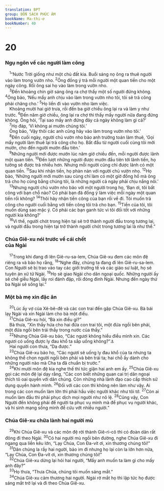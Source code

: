 ```yaml
---
translation: BPT
group: BỐN SÁCH PHÚC ÂM
bookName: Ma-thi-ơ 
bookNumber: 40
---
```


<div class="title"><h1>20</h1><h3>Ngụ ngôn về các người làm công</h3></div>
<span class="verse mat_20_1"> <sup>1</sup>“Nước Trời giống như một chủ đất kia. Buổi sáng nọ ông ra thuê người vào làm trong vườn nho.</span>
<span class="verse mat_20_2"><sup>2</sup>Ông đồng ý trả mỗi người một quan tiền cho một ngày công. Rồi ông sai họ vào làm trong vườn nho.<br/></span>
<span class="verse mat_20_3"> <sup>3</sup>Đến khoảng chín giờ sáng ông ra chợ thấy một số người đứng không.</span>
<span class="verse mat_20_4"><sup>4</sup>Ông bảo, ‘Nếu mấy anh chịu vào làm trong vườn nho tôi, tôi sẽ trả công phải chăng cho.’</span>
<span class="verse mat_20_5"><sup>5</sup>Họ liền đi vào vườn nho làm việc.<br/> Khoảng mười hai giờ trưa, rồi đến ba giờ chiều ông lại ra và làm y như trước.</span>
<span class="verse mat_20_6"><sup>6</sup>Đến năm giờ chiều, ông lại ra chợ thì thấy mấy người nữa đang đứng không. Ông hỏi, ‘Tại sao mấy anh đứng đây cả ngày không làm gì cả?’<br/></span>
<span class="verse mat_20_7"> <sup>7</sup>Họ đáp, ‘Vì không ai mướn chúng tôi.’<br/> Ông bảo, ‘Vậy thôi các anh cũng hãy vào làm trong vườn nho tôi.’<br/></span>
<span class="verse mat_20_8"> <sup>8</sup>Đến cuối ngày, người chủ vườn nho bảo anh trưởng toán làm thuê, ‘Gọi mấy người làm thuê lại trả công cho họ. Bắt đầu từ người cuối cùng tôi mới mướn, cho đến người mướn đầu tiên.’<br/></span>
<span class="verse mat_20_9"> <sup>9</sup>Những người mới được mướn lúc năm giờ chiều đến, mỗi người được lãnh một quan tiền.</span>
<span class="verse mat_20_10"><sup>10</sup>Đến lượt những người được mướn đầu tiên tới lãnh tiền, họ tưởng sẽ được trả nhiều hơn. Nhưng mỗi người cũng chỉ được lãnh có một quan tiền.</span>
<span class="verse mat_20_11"><sup>11</sup>Sau khi nhận tiền, họ phàn nàn với người chủ vườn nho.</span>
<span class="verse mat_20_12"><sup>12</sup>Họ bảo, ‘Những người mới mướn sau cùng chỉ làm có một giờ đồng hồ mà ông trả cho họ cũng bằng chúng tôi, là những người cả ngày phải chịu nắng nôi.’<br/></span>
<span class="verse mat_20_13"> <sup>13</sup>Nhưng người chủ vườn nho bảo với một người trong họ, ‘Bạn ơi, tôi bất công với bạn chỗ nào? Có phải bạn đã đồng ý làm việc mỗi ngày một quan tiền rồi không?</span>
<span class="verse mat_20_14"><sup>14</sup>Thôi hãy nhận tiền công của bạn rồi về đi. Tôi muốn trả công cho người cuối bằng với tiền công tôi trả cho bạn.</span>
<span class="verse mat_20_15"><sup>15</sup>Tiền của tôi, tôi muốn dùng sao mặc ý. Có phải các bạn ganh tức vì tôi đối tốt với những người kia không?’<br/></span>
<span class="verse mat_20_16"> <sup>16</sup>Vì thế, người chót trong hiện tại sẽ trở thành người đầu trong tương lai, và người đầu trong hiện tại trở thành người chót trong tương lai là như thế.”<br/></span>
<div class="title"><h3>Chúa Giê-xu nói trước về cái chết<br/>của Ngài</h3></div>
<span class="verse mat_20_17"> <sup>17</sup>Trong khi đang đi lên Giê-ru-sa-lem, Chúa Giê-xu đem các môn đệ riêng ra và bảo họ rằng,</span>
<span class="verse mat_20_18"><sup>18</sup>“Nghe đây, chúng ta đang đi lên Giê-ru-sa-lem. Con Người sẽ bị trao vào tay các giới trưởng tế và các giáo sư luật, họ sẽ tuyên án xử tử Ngài.</span>
<span class="verse mat_20_19"><sup>19</sup>Họ sẽ giao Ngài cho dân ngoại quốc. Những người ấy sẽ chế giễu Ngài, lấy roi đánh đập, rồi đóng đinh Ngài. Nhưng đến ngày thứ ba Ngài sẽ sống lại.”<br/></span>
<div class="title"><h3>Một bà mẹ xin đặc ân</h3></div>
<span class="verse mat_20_20"> <sup>20</sup>Lúc ấy vợ của Xê-bê-đê và các con trai đến gặp Chúa Giê-xu. Bà bái lạy Ngài và xin Ngài làm cho bà một điều.<br/></span>
<span class="verse mat_20_21"> <sup>21</sup>Chúa Giê-xu hỏi, “Bà xin điều gì?”<br/> Bà thưa, “Xin thầy hứa cho hai đứa con trai tôi, một đứa ngồi bên phải, một đứa ngồi bên trái thầy trong nước của thầy.”<br/></span>
<span class="verse mat_20_22"> <sup>22</sup>Nhưng Chúa Giê-xu bảo, “Các ngươi không hiểu điều mình xin. Các ngươi có uống được ly đau khổ ta sắp uống không?”<a data-toggle="tooltip" data-placement="bottom" title="Chúa Giê-xu dùng ý nghĩa “uống ly” để hỏi thử xem họ có chấp nhận nổi những đau khổ ghê gớm mà Ngài sắp nếm trải không. Xem thêm câu 23.">⚓</a><br/> Hai người con thưa, “Dạ được.”<br/></span>
<span class="verse mat_20_23"> <sup>23</sup>Chúa Giê-xu bảo họ, “Các ngươi sẽ uống ly đau khổ của ta nhưng ta không thể chọn người ngồi bên phải và bên trái ta; hai chỗ ấy dành cho những người nào mà Cha ta đã chuẩn bị trước.”<br/></span>
<span class="verse mat_20_24"> <sup>24</sup>Khi mười môn đệ kia nghe thế thì tức giận hai anh em ấy.</span>
<span class="verse mat_20_25"><sup>25</sup>Chúa Giê-xu gọi các môn đệ lại dạy rằng, “Các con biết những quan cai trị dân ngoại thích tỏ oai quyền với dân chúng. Còn những nhà lãnh đạo cao cấp thích sử dụng quyền hành mình.</span>
<span class="verse mat_20_26"><sup>26</sup>Đối với các con thì không nên làm như vậy. Ai trong các con muốn làm lớn thì phải hầu việc người khác như tôi tớ.</span>
<span class="verse mat_20_27"><sup>27</sup>Còn ai muốn làm đầu thì phải phục dịch mọi người như nô lệ.</span>
<span class="verse mat_20_28"><sup>28</sup>Cũng vậy, Con Người đến không phải để người ta phục vụ mình mà để phục vụ người khác, và hi sinh mạng sống mình để cứu vớt nhiều người.”<br/></span>
<div class="title"><h3>Chúa Giê-xu chữa lành hai người mù</h3></div>
<span class="verse mat_20_29"> <sup>29</sup>Khi Chúa Giê-xu và các môn đệ rời thành Giê-ri-cô thì có đoàn dân rất đông đi theo Ngài.</span>
<span class="verse mat_20_30"><sup>30</sup>Có hai người mù ngồi bên đường, nghe Chúa Giê-xu đi ngang qua liền kêu lớn, “Lạy Chúa, Con Đa-vít ơi, xin thương chúng tôi!”<br/></span>
<span class="verse mat_20_31"> <sup>31</sup>Dân chúng la rầy hai người, bảo im đi nhưng họ lại còn la lớn hơn nữa, “Lạy Chúa, Con Đa-vít ơi, xin thương chúng tôi!”<br/></span>
<span class="verse mat_20_32"> <sup>32</sup>Chúa Giê-xu dừng lại hỏi hai người, “Mấy anh muốn ta làm gì cho mấy anh đây?”<br/></span>
<span class="verse mat_20_33"> <sup>33</sup>Họ thưa, “Thưa Chúa, chúng tôi muốn sáng mắt.”<br/></span>
<span class="verse mat_20_34"> <sup>34</sup>Chúa Giê-xu cảm thương hai người. Ngài rờ mắt họ thì lập tức họ được sáng mắt trở lại và đi theo Chúa Giê-xu.<br/></span>
